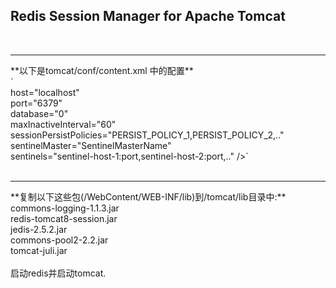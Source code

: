 <h2>
 Redis Session Manager for Apache Tomcat
</h2>
<br/>
<hr/>
**以下是tomcat/conf/content.xml 中的配置**
<br/>
`<Valve className="com.orangefunction.tomcat.redissessions.RedisSessionHandlerValve" />
<br/>
<Manager className="com.orangefunction.tomcat.redissessions.RedisSessionManager"<br/>
         host="localhost" <!-- optional: defaults to "localhost" --><br/>
         port="6379" <!-- optional: defaults to "6379" --><br/>
         database="0" <!-- optional: defaults to "0" --><br/>
         maxInactiveInterval="60" <!-- optional: defaults to "60" (in seconds) --><br/>
         sessionPersistPolicies="PERSIST_POLICY_1,PERSIST_POLICY_2,.." <!-- optional --><br/>
         sentinelMaster="SentinelMasterName" <!-- optional --><br/>
         sentinels="sentinel-host-1:port,sentinel-host-2:port,.." <!-- optional --> />`<br/>
<br/>
<hr/>
**复制以下这些包(/WebContent/WEB-INF/lib)到/tomcat/lib目录中:**
<br/>
commons-logging-1.1.3.jar<br/>
redis-tomcat8-session.jar<br/>
jedis-2.5.2.jar<br/>
commons-pool2-2.2.jar<br/>
tomcat-juli.jar<br/>
<br/>
启动redis并启动tomcat.<br/>